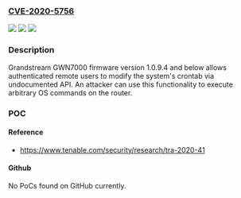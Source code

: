 ### [CVE-2020-5756](https://cve.mitre.org/cgi-bin/cvename.cgi?name=CVE-2020-5756)
![](https://img.shields.io/static/v1?label=Product&message=Grandstream%20GWN7000&color=blue)
![](https://img.shields.io/static/v1?label=Version&message=n%2Fa&color=blue)
![](https://img.shields.io/static/v1?label=Vulnerability&message=CWE-489&color=brighgreen)

### Description

Grandstream GWN7000 firmware version 1.0.9.4 and below allows authenticated remote users to modify the system's crontab via undocumented API. An attacker can use this functionality to execute arbitrary OS commands on the router.

### POC

#### Reference
- https://www.tenable.com/security/research/tra-2020-41

#### Github
No PoCs found on GitHub currently.

